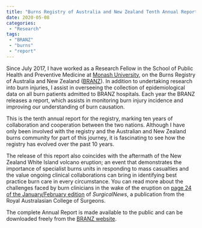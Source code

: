 ```yaml
---
title: "Burns Registry of Australia and New Zealand Tenth Annual Report"
date: 2020-05-08
categories:
 - "Research"
tags:
 - "BRANZ"
 - "burns" 
 - "report"
---
```


<!--more-->

Since July 2017, I have worked as a Research Fellow in the School of Public Health and Preventive Medicine at [Monash University](https://www.monash.edu/), on the Burns Registry of Australia and New Zealand ([BRANZ](http://branz.org/)). In addition to undertaking research into burn injuries, I assist in overseeing the collection of epidemiological data on all burn patients admitted to BRANZ hospitals. Each year the BRANZ releases a report, which assists in monitoring burn injury incidence and improving our understanding of burn causation.

This is the tenth annual report for the registry, marking ten years of collaboration and cooperation between the two nations. Although I have only been involved with the registry and the Australian and New Zealand burns community for part of this journey, it is fascinating to see how the registry has evolved over the past 10 years.

The release of this report also coincides with the aftermath of the New Zealand White Island volcano eruption; an event that demonstrates the importance of specialist burns units in responding to mass casualties and the value ongoing clinical collaborations can bring in identifying best practice burn care in every circumstance. You can read more about the challenges faced by burn clinicians in the wake of the eruption on [page 24 of the January/February edition](https://umbraco.surgeons.org/media/5224/janfeb_2020_surgicalnews_final_web-2.pdf) of *SurgicalNews*, a publication from the Royal Australasian College of Surgeons.

The complete Annual Report is made available to the public and can be downloaded freely from the [BRANZ website](https://www.monash.edu/__data/assets/pdf_file/0009/2191752/BRANZ-annual-report18_19_FINAL.pdf).
